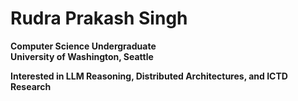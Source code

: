 # Rudra Prakash Singh

**Computer Science Undergraduate**  
**University of Washington, Seattle**

**Interested in LLM Reasoning, Distributed Architectures, and ICTD Research**
